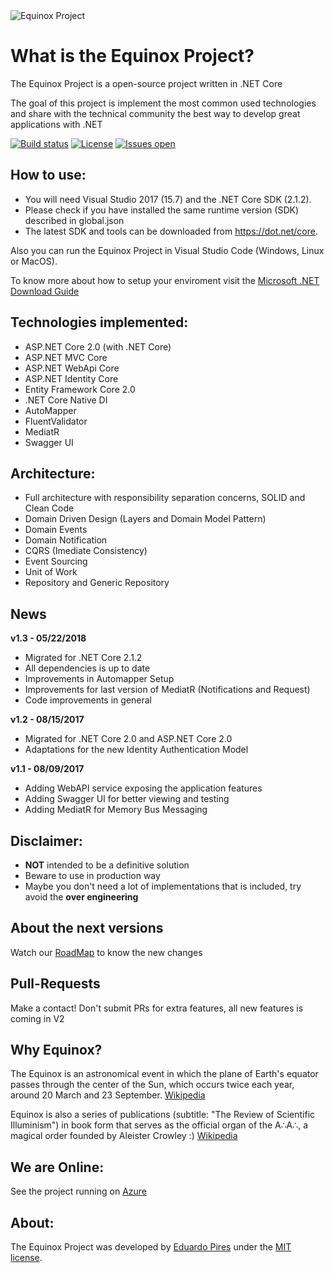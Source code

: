 <img src="http://www.eduardopires.net.br/wp-content/uploads/2016/12/EquinoxLogo.png" alt="Equinox Project"> 


What is the Equinox Project?
=====================
The Equinox Project is a open-source project written in .NET Core

The goal of this project is implement the most common used technologies and share with the technical community the best way to develop great applications with .NET

[![Build status](https://ci.appveyor.com/api/projects/status/rl2ja69994rt3ei6?svg=true)](https://ci.appveyor.com/project/EduardoPires/EquinoxProject)
[![License](https://img.shields.io/github/license/eduardopires/equinoxproject.svg)](LICENSE)
[![Issues open](https://img.shields.io/github/issues/eduardopires/equinoxproject.svg)](https://huboard.com/EduardoPires/EquinoxProject/)

## How to use:
- You will need Visual Studio 2017 (15.7) and the .NET Core SDK (2.1.2).
- Please check if you have installed the same runtime version (SDK) described in global.json
- The latest SDK and tools can be downloaded from https://dot.net/core.

Also you can run the Equinox Project in Visual Studio Code (Windows, Linux or MacOS).

To know more about how to setup your enviroment visit the [Microsoft .NET Download Guide](https://www.microsoft.com/net/download)

## Technologies implemented:

- ASP.NET Core 2.0 (with .NET Core)
 - ASP.NET MVC Core 
 - ASP.NET WebApi Core
 - ASP.NET Identity Core
- Entity Framework Core 2.0
- .NET Core Native DI
- AutoMapper
- FluentValidator
- MediatR
- Swagger UI

## Architecture:

- Full architecture with responsibility separation concerns, SOLID and Clean Code
- Domain Driven Design (Layers and Domain Model Pattern)
- Domain Events
- Domain Notification
- CQRS (Imediate Consistency)
- Event Sourcing
- Unit of Work
- Repository and Generic Repository

## News

**v1.3 - 05/22/2018**
- Migrated for .NET Core 2.1.2
- All dependencies is up to date
- Improvements in Automapper Setup
- Improvements for last version of MediatR (Notifications and Request)
- Code improvements in general

**v1.2 - 08/15/2017**
- Migrated for .NET Core 2.0 and ASP.NET Core 2.0
- Adaptations for the new Identity Authentication Model

**v1.1 - 08/09/2017**
- Adding WebAPI service exposing the application features
- Adding Swagger UI for better viewing and testing
- Adding MediatR for Memory Bus Messaging

## Disclaimer:
- **NOT** intended to be a definitive solution
- Beware to use in production way
- Maybe you don't need a lot of implementations that is included, try avoid the **over engineering**

## About the next versions
Watch our [RoadMap](https://github.com/EduardoPires/EquinoxProject/wiki/RoadMap) to know the new changes

## Pull-Requests 
Make a contact! Don't submit PRs for extra features, all new features is coming in V2

## Why Equinox?
The Equinox is an astronomical event in which the plane of Earth's equator passes through the center of the Sun, which occurs twice each year, around 20 March and 23 September. [Wikipedia](https://en.wikipedia.org/wiki/Equinox)

Equinox is also a series of publications (subtitle: "The Review of Scientific Illuminism") in book form that serves as the official organ of the A∴A∴, a magical order founded by Aleister Crowley :) [Wikipedia](https://en.wikipedia.org/wiki/The_Equinox)

## We are Online:
See the project running on <a href="http://equinoxproject.azurewebsites.net" target="_blank">Azure</a>

## About:
The Equinox Project was developed by [Eduardo Pires](http://eduardopires.net.br) under the [MIT license](LICENSE).
